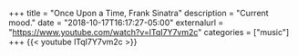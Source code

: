 +++
title = "Once Upon a Time, Frank Sinatra"
description = "Current mood."
date = "2018-10-17T16:17:27-05:00"
externalurl = "https://www.youtube.com/watch?v=lTqI7Y7vm2c"
categories = ["music"]
+++
{{< youtube lTqI7Y7vm2c >}}
